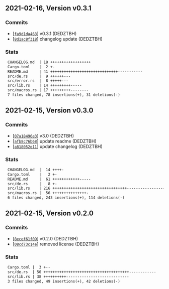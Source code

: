 ## 2021-02-16, Version v0.3.1
### Commits
- [[`fa9d1da463`](https://github.com/DEDZTBH/serde-RESP/commit/fa9d1da463421cff4b82a1efb4681c6ab49e779d)] v0.3.1 (DEDZTBH)
- [[`8d1ac8f318`](https://github.com/DEDZTBH/serde-RESP/commit/8d1ac8f318153d16abe8cd9f58b3d396971fb779)] changelog update (DEDZTBH)

### Stats
```diff
 CHANGELOG.md  | 18 ++++++++++++++++++
 Cargo.toml    |  2 +-
 README.md     | 41 ++++++++++++++++++++++++++++++-----------
 src/de.rs     |  9 ++++++---
 src/error.rs  |  8 +++++---
 src/lib.rs    | 14 +++++++++-----
 src/macros.rs | 17 +++++++++--------
 7 files changed, 78 insertions(+), 31 deletions(-)
```


## 2021-02-15, Version v0.3.0
### Commits
- [[`07a18496e3`](https://github.com/DEDZTBH/serde-RESP/commit/07a18496e32cbb4ab55456a87ad726db0cb8514d)] v3.0 (DEDZTBH)
- [[`afb8c76b68`](https://github.com/DEDZTBH/serde-RESP/commit/afb8c76b68a082e2dfe68f682b5f3c54b66d8e3f)] update readme (DEDZTBH)
- [[`a818052e11`](https://github.com/DEDZTBH/serde-RESP/commit/a818052e119740188fe506594dd247621162871f)] update changelog (DEDZTBH)

### Stats
```diff
 CHANGELOG.md  |  14 ++++-
 Cargo.toml    |   2 +-
 README.md     |  61 ++++++++++++-----
 src/de.rs     |   8 +-
 src/lib.rs    | 216 +++++++++++++++++++++++++++++++++--------------------------
 src/macros.rs |  56 +++++++++++++++-
 6 files changed, 243 insertions(+), 114 deletions(-)
```


## 2021-02-15, Version v0.2.0
### Commits
- [[`8ecef61f09`](https://github.com/DEDZTBH/serde-RESP/commit/8ecef61f09ec807aefbb1590765e4ec378b0ed28)] v0.2.0 (DEDZTBH)
- [[`08cd73c14e`](https://github.com/DEDZTBH/serde-RESP/commit/08cd73c14eaafc5dabbff6bd2d34b1730adfa0fe)] removed license (DEDZTBH)

### Stats
```diff
 Cargo.toml |  3 +--
 src/de.rs  | 50 ++++++++++++++++++++++++++++++++++++++------------
 src/lib.rs | 38 ++++++++++----------------------------
 3 files changed, 49 insertions(+), 42 deletions(-)
```


